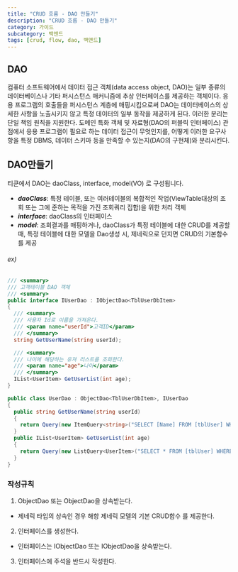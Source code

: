 ```yaml
---
title: "CRUD 흐름 - DAO 만들기"
description: "CRUD 흐름 - DAO 만들기"
category: 가이드
subcategory: 백앤드
tags: [crud, flow, dao, 백앤드]
---
```


## DAO
컴퓨터 소프트웨어에서 데이터 접근 객체(data access object, DAO)는 일부 종류의 데이터베이스나 기타 퍼시스턴스 매커니즘에 추상 인터페이스를 제공하는 객체이다. 응용 프로그램의 호출들을 퍼시스턴스 계층에 매핑시킴으로써 DAO는 데이터베이스의 상세한 사항을 노출시키지 않고 특정 데이터의 일부 동작을 제공하게 된다. 이러한 분리는 단일 책임 원칙을 지원한다. 도메인 특화 객체 및 자료형(DAO의 퍼블릭 인터페이스) 관점에서 응용 프로그램이 필요로 하는 데이터 접근이 무엇인지를, 어떻게 이러한 요구사항을 특정 DBMS, 데이터 스키마 등을 만족할 수 있는지(DAO의 구현체)와 분리시킨다.


## DAO만들기
티쿤에서 DAO는 daoClass, interface, model(VO) 로 구성됩니다.

- ***daoClass***: 특정 테이블, 또는 여러테이블의 복합적인 작업(ViewTable대상의 조회 또는 그에 준하는 목적을 가진 조회쿼리 집합)을 위한 처리 객체
- ***interface***: daoClass의 인터페이스
- ***model***: 조회결과를 매핑하거나, daoClass가 특정 테이블에 대한 CRUD를 제공할 때, 특정 테이블에 대한 모델을 Dao생성 시, 제네릭으로 던지면 CRUD의 기본함수를 제공

###### ex)
```cs
/// <summary>
/// 고객테이블 DAO 객체
/// <summary>
public interface IUserDao : IObjectDao<TblUserDbItem>
{
  /// <summary>
  /// 사용자 Id로 이름을 가져온다.
  /// <param name="userId">고객ID</param>
  /// </summary>
  string GetUserName(string userId);

  /// <summary>
  /// 나이에 해당하는 유져 리스트를 조회한다.
  /// <param name="age">나이</param>
  /// </summary>
  IList<UserItem> GetUserList(int age);
}

public class UserDao : ObjectDao<TblUserDbItem>, IUserDao
{
  public string GetUserName(string userId)
  {
    return Query(new ItemQuery<string>("SELECT [Name] FROM [tblUser] WHERE [userId] = @UserId", new { UserId = userId }));
  }
  public IList<UserItem> GetUserList(int age)
  {
    return Query(new ListQuery<UserItem>("SELECT * FROM [tblUser] WHERE [age] = @Age", new { Age = age }));
  }
}
```

### 작성규칙
1. ObjectDao 또는 ObjectDao<Generic>을 상속받는다.
  - 제네릭 타입의 상속인 경우 해항 제네릭 모델의 기본 CRUD함수 를 제공한다.
2. 인터페이스를 생성한다.
  - 인터페이스는 IObjectDao 또는 IObjectDao<Generic>을 상속받는다.
3. 인터페이스에 주석을 반드시 작성한다.
